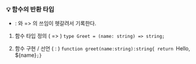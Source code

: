 ### 💡 함수의 반환 타입

- : 와 => 의 쓰임이 헷갈려서 기록한다.

1. 함수 타입 정의 ( => )
`type Greet = (name: string) => string;`


2. 함수 구현 / 선언 ( : )
`function greet(name:string):string{ return `Hello, ${name}`;}`

